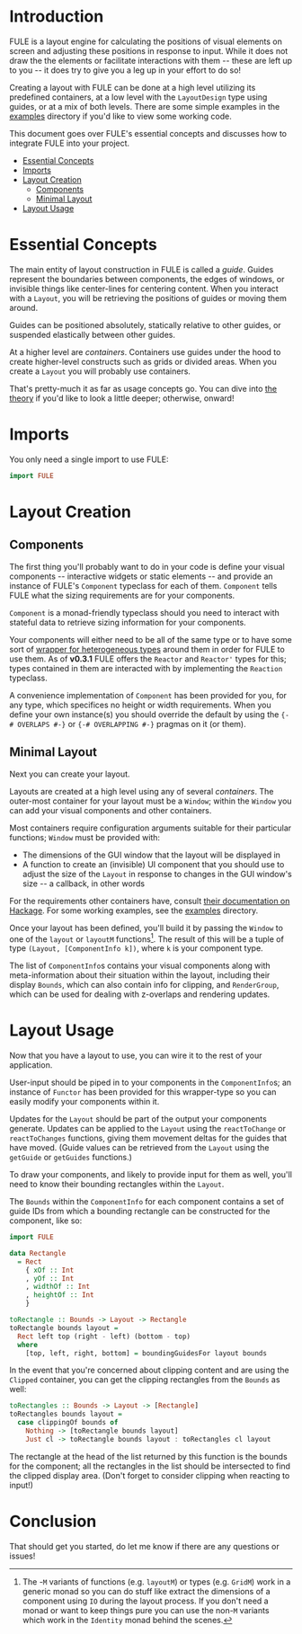 # Introduction

FULE is a layout engine for calculating the positions of visual elements on screen and adjusting these positions in response to input. While it does not draw the the elements or facilitate interactions with them -- these are left up to you -- it does try to give you a leg up in your effort to do so!

Creating a layout with FULE can be done at a high level utilizing its predefined containers, at a low level with the `LayoutDesign` type using guides, or at a mix of both levels. There are some simple examples in the [examples](../examples/) directory if you'd like to view some working code.

This document goes over FULE's essential concepts and discusses how to integrate FULE into your project.

 - [Essential Concepts](#essential-concepts)
 - [Imports](#imports)
 - [Layout Creation](#layout-creation)
   - [Components](#components)
   - [Minimal Layout](#minimal-layout)
 - [Layout Usage](#layout-usage)

# Essential Concepts

The main entity of layout construction in FULE is called a _guide_. Guides represent the boundaries between components, the edges of windows, or invisible things like center-lines for centering content. When you interact with a `Layout`, you will be retrieving the positions of guides or moving them around.

Guides can be positioned absolutely, statically relative to other guides, or suspended elastically between other guides.

At a higher level are _containers_. Containers use guides under the hood to create higher-level constructs such as grids or divided areas. When you create a `Layout` you will probably use containers.

That's pretty-much it as far as usage concepts go. You can dive into [the theory](Theory.md) if you'd like to look a little deeper; otherwise, onward!

# Imports

You only need a single import to use FULE:

```haskell
import FULE
```

# Layout Creation

## Components

The first thing you'll probably want to do in your code is define your visual components -- interactive widgets or static elements -- and provide an instance of FULE's `Component` typeclass for each of them. `Component` tells FULE what the sizing requirements are for your components.

`Component` is a monad-friendly typeclass should you need to interact with stateful data to retrieve sizing information for your components.

Your components will either need to be all of the same type or to have some sort of [wrapper for heterogeneous types](https://wiki.haskell.org/Heterogenous_collections) around them in order for FULE to use them. As of **v0.3.1** FULE offers the `Reactor` and `Reactor'` types for this; types contained in them are interacted with by implementing the `Reaction` typeclass.

A convenience implementation of `Component` has been provided for you, for any type, which specifices no height or width requirements. When you define your own instance(s) you should override the default by using the `{-# OVERLAPS #-}` or `{-# OVERLAPPING #-}` pragmas on it (or them).

## Minimal Layout

Next you can create your layout.

Layouts are created at a high level using any of several _containers_. The outer-most container for your layout must be a `Window`; within the `Window` you can add your visual components and other containers. 

Most containers require configuration arguments suitable for their particular functions; `Window` must be provided with:
 - The dimensions of the GUI window that the layout will be displayed in
 - A function to create an (invisible) UI component that you should use to adjust the size of the `Layout` in response to changes in the GUI window's size -- a callback, in other words

For the requirements other containers have, consult [their documentation on Hackage](https://hackage.haskell.org/package/FULE). For some working examples, see the [examples](../examples/) directory.

Once your layout has been defined, you'll build it by passing the `Window` to one of the `layout` or `layoutM` functions[^1]. The result of this will be a tuple of type `(Layout, [ComponentInfo k])`, where `k` is your component type.

The list of `ComponentInfo`s contains your visual components along with meta-information about their situation within the layout, including their display `Bounds`, which can also contain info for clipping, and `RenderGroup`, which can be used for dealing with z-overlaps and rendering updates.

[^1]: The -`M` variants of functions (e.g. `layoutM`) or types (e.g. `GridM`) work in a generic monad so you can do stuff like extract the dimensions of a component using `IO` during the layout process. If you don't need a monad or want to keep things pure you can use the non-`M` variants which work in the `Identity` monad behind the scenes.

# Layout Usage

Now that you have a layout to use, you can wire it to the rest of your application.

User-input should be piped in to your components in the `ComponentInfo`s; an instance of `Functor` has been provided for this wrapper-type so you can easily modify your components within it.

Updates for the `Layout` should be part of the output your components generate. Updates can be applied to the `Layout` using the `reactToChange` or `reactToChanges` functions, giving them movement deltas for the guides that have moved. (Guide values can be retrieved from the `Layout` using the `getGuide` or `getGuides` functions.)

To draw your components, and likely to provide input for them as well, you'll need to know their bounding rectangles within the `Layout`.

The `Bounds` within the `ComponentInfo` for each component contains a set of guide IDs from which a bounding rectangle can be constructed for the component, like so:

```haskell
import FULE

data Rectangle
  = Rect
    { xOf :: Int
    , yOf :: Int
    , widthOf :: Int
    , heightOf :: Int
    }

toRectangle :: Bounds -> Layout -> Rectangle
toRectangle bounds layout =
  Rect left top (right - left) (bottom - top)
  where
    [top, left, right, bottom] = boundingGuidesFor layout bounds
```

In the event that you're concerned about clipping content and are using the `Clipped` container, you can get the clipping rectangles from the `Bounds` as well:

```haskell
toRectangles :: Bounds -> Layout -> [Rectangle]
toRectangles bounds layout =
  case clippingOf bounds of
    Nothing -> [toRectangle bounds layout]
    Just cl -> toRectangle bounds layout : toRectangles cl layout
```

The rectangle at the head of the list returned by this function is the bounds for the component; all the rectangles in the list should be intersected to find the clipped display area. (Don't forget to consider clipping when reacting to input!)

# Conclusion

That should get you started, do let me know if there are any questions or issues!
